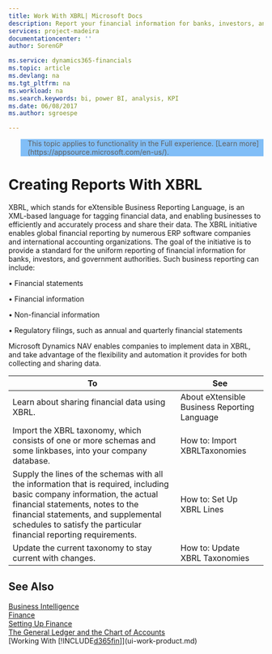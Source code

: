 ```yaml
---
title: Work With XBRL| Microsoft Docs
description: Report your financial information for banks, investors, and government authorities in a uniform reporting standard.
services: project-madeira
documentationcenter: ''
author: SorenGP

ms.service: dynamics365-financials
ms.topic: article
ms.devlang: na
ms.tgt_pltfrm: na
ms.workload: na
ms.search.keywords: bi, power BI, analysis, KPI
ms.date: 06/08/2017
ms.author: sgroespe

---
```

<blockquote STYLE="background: #81BEF7;border-left:None">This topic applies to functionality in the Full experience. [Learn more](https://appsource.microsoft.com/en-us/). </blockquote>

# Creating Reports With XBRL
XBRL, which stands for eXtensible Business Reporting Language, is an XML-based language for tagging financial data, and enabling businesses to efficiently and accurately process and share their data. The XBRL initiative enables global financial reporting by numerous ERP software companies and international accounting organizations. The goal of the initiative is to provide a standard for the uniform reporting of financial information for banks, investors, and government authorities. Such business reporting can include:

• Financial statements

• Financial information

• Non-financial information

• Regulatory filings, such as annual and quarterly financial statements

Microsoft Dynamics NAV enables companies to implement data in XBRL, and take advantage of the flexibility and automation it provides for both collecting and sharing data.

|**To**|**See**|  
|------------|-------------|  
|Learn about sharing financial data using XBRL.|About eXtensible Business Reporting Language|  
|Import the XBRL taxonomy, which consists of one or more schemas and some linkbases, into your company database.|How to: Import XBRLTaxonomies|  
|Supply the lines of the schemas with all the information that is required, including basic company information, the actual financial statements, notes to the financial statements, and supplemental schedules to satisfy the particular financial reporting requirements.|How to: Set Up XBRL Lines|  
|Update the current taxonomy to stay current with changes.|How to: Update XBRL Taxonomies|

## See Also
[Business Intelligence](bi.md)  
[Finance](finance.md)  
[Setting Up Finance](finance-setup-finance.md)  
[The General Ledger and the Chart of Accounts](finance-general-ledger.md)  
[Working With [!INCLUDE[d365fin](includes/d365fin_md.md)]](ui-work-product.md)  
